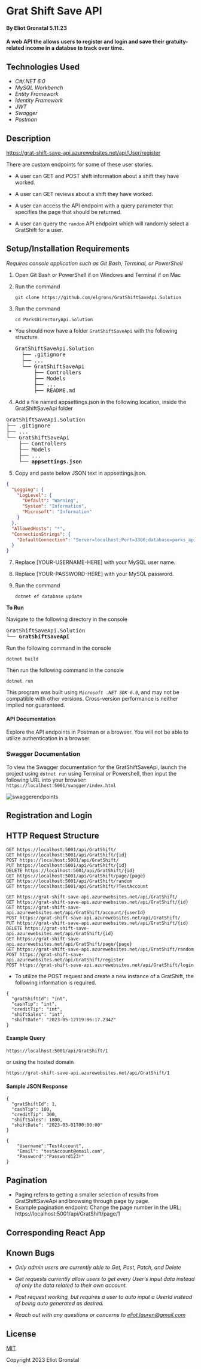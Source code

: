 # Grat Shift Save API

#### By Eliot Gronstal 5.11.23

#### A web API the allows users to register and login and save their gratuity-related income in a databse to track over time.

## Technologies Used

- _C#/.NET 6.0_
- _MySQL Workbench_
- _Entity Framework_
- _Identity Framework_
- _JWT_
- _Swagger_
- _Postman_

## Description

https://grat-shift-save-api.azurewebsites.net/api/User/register

There are custom endpoints for some of these user stories.

- A user can GET and POST shift information about a shift they have worked.

- A user can GET reviews about a shift they have worked.

- A user can access the API endpoint with a query parameter that specifies the page that should be returned.

- A user can query the `random` API endpoint which will randomly select a GratShift for a user.

## Setup/Installation Requirements

_Requires console application such as Git Bash, Terminal, or PowerShell_

1. Open Git Bash or PowerShell if on Windows and Terminal if on Mac
2. Run the command

   `git clone https://github.com/elgrons/GratShiftSaveApi.Solution`

3. Run the command

   `cd ParksDirectoryApi.Solution`

- You should now have a folder `GratShiftSaveApi` with the following structure.
    <pre>GratShiftSaveApi.Solution
    ├── .gitignore 
    ├── ... 
    └── GratShiftSaveApi
        ├── Controllers
        ├── Models
        ├── ...
        ├── README.md</pre>

4. Add a file named appsettings.json in the following location, inside the GratShiftSaveApi folder

<pre>GratShiftSaveApi.Solution
├── .gitignore 
├── ... 
└── GratShiftSaveApi
    ├── Controllers
    ├── Models
    ├── ...
    └── <strong>appsettings.json</strong></pre>

5. Copy and paste below JSON text in appsettings.json.

```json
{
  "Logging": {
    "LogLevel": {
      "Default": "Warning",
      "System": "Information",
      "Microsoft": "Information"
    }
  },
  "AllowedHosts": "*",
  "ConnectionStrings": {
    "DefaultConnection": "Server=localhost;Port=3306;database=parks_api;uid=[YOUR-USERNAME-HERE];pwd=[YOUR-PASSWORD-HERE];"
  }
}
```

7. Replace [YOUR-USERNAME-HERE] with your MySQL user name.

8. Replace [YOUR-PASSWORD-HERE] with your MySQL password.

9. Run the command

   `dotnet ef database update`

<strong>To Run</strong>

Navigate to the following directory in the console
<pre>GratShiftSaveApi.Solution
└── <strong>GratShiftSaveApi</strong></pre>

Run the following command in the console

`dotnet build`

Then run the following command in the console

`dotnet run`

This program was built using _`Microsoft .NET SDK 6.0`_, and may not be compatible with other versions. Cross-version performance is neither implied nor guaranteed.

#### API Documentation

Explore the API endpoints in Postman or a browser. You will not be able to utilize authentication in a browser.

### Swagger Documentation

To view the Swagger documentation for the GratShiftSaveApi, launch the project using `dotnet run` using Terminal or Powershell, then input the following URL into your browser: `https://localhost:5001/swagger/index.html`

![swaggerendpoints](GratShiftSaveApi/wwwroot/img/SwaggerEndpoints.png)

## Registration and Login



## HTTP Request Structure

```
GET https://localhost:5001/api/GratShift/
GET https://localhost:5001/api/GratShift/{id}
POST https://localhost:5001/api/GratShift/
PUT https://localhost:5001/api/GratShift/{id}
DELETE https://localhost:5001/api/GratShift/{id}
GET https://localhost:5001/api/GratShift/page/{page}
GET https://localhost:5001/api/GratShift/random
GET https://localhost:5001/api/GratShift/?TestAccount
```
```
GET https://grat-shift-save-api.azurewebsites.net/api/GratShift/
GET https://grat-shift-save-api.azurewebsites.net/api/GratShift/{id}
GET https://grat-shift-save-api.azurewebsites.net/api/GratShift/account/{userId}
POST https://grat-shift-save-api.azurewebsites.net/api/GratShift/
PUT https://grat-shift-save-api.azurewebsites.net/api/GratShift/{id}
DELETE https://grat-shift-save-api.azurewebsites.net/api/GratShift/{id}
GET https://grat-shift-save-api.azurewebsites.net/api/GratShift/page/{page}
GET https://grat-shift-save-api.azurewebsites.net/api/GratShift/random
POST https://grat-shift-save-api.azurewebsites.net/api/GratShift/register
POST https://grat-shift-save-api.azurewebsites.net/api/GratShift/login
```

- To utilize the POST request and create a new instance of a GratShift, the following information is required.

```
{
  "gratShiftId": "int",
  "cashTip": "int",
  "creditTip": "int",
  "shiftSales": "int",
  "shiftDate": "2023-05-12T19:06:17.234Z"
}
```

#### Example Query

```
https://localhost:5001/api/GratShift/1
```

or using the hosted domain

```
https://grat-shift-save-api.azurewebsites.net/api/GratShift/1
```

#### Sample JSON Response

```
{
  "gratShiftId": 1,
  "cashTip": 100,
  "creditTip": 300,
  "shiftSales": 1800,
  "shiftDate": "2023-03-01T00:00:00"
}
```
```
{
    "Username":"TestAccount",
    "Email": "testAccount@email.com",
    "Password":"Password123!"
}
```

## Pagination

- Paging refers to getting a smaller selection of results from GratShiftSaveApi and browsing through page by page.
- Example pagination endpoint: Change the page number in the URL: https://localhost:5001/api/GratShift/page/1

## Corresponding React App

<!-- A work-in-progress corresponding React app can be found at [https://github.com/elgrons/ParksDirectoryClient.Solution](https://github.com/elgrons/ParksDirectoryClient.Solution) -->

## Known Bugs

- _Only admin users are currently able to Get, Post, Patch, and Delete_

- _Get requests currently allow users to get every User's input data instead of only the data related to their own account._

- _Post request working, but requires a user to auto input a UserId instead of being auto generated as desired._

- _Reach out with any questions or concerns to [eliot.lauren@gmail.com](eliot.lauren@gmail.com)_

## License

[MIT](/LICENSE)

Copyright 2023 Eliot Gronstal